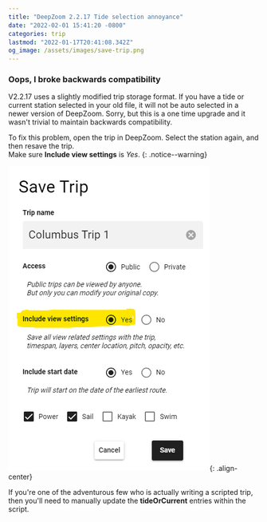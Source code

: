 ```yaml
---
title: "DeepZoom 2.2.17 Tide selection annoyance"
date: "2022-02-01 15:41:20 -0800"
categories: trip
lastmod: "2022-01-17T20:41:08.342Z"
og_image: /assets/images/save-trip.png
---
```


### Oops, I broke backwards compatibility 

V2.2.17 uses a slightly modified trip storage format.  If you have a tide  or current station selected in your old file, it will not be auto selected in a newer version of DeepZoom. Sorry, but this is a one time upgrade and it wasn't trivial to maintain backwards compatibility. 

To fix this problem, open the trip in DeepZoom. Select the station again, and then resave the trip. <br/> Make sure **Include view settings** is *Yes*.
{: .notice--warning}

![save a trip](/assets/images/save-trip.png){: .align-center}

If you're one of the adventurous few who is actually writing a scripted trip, then you'll need to manually update the **tideOrCurrent** entries within the script.